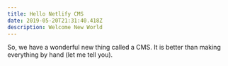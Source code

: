 ```yaml
---
title: Hello Netlify CMS
date: 2019-05-20T21:31:40.418Z
description: Welcome New World
---
```

So, we have a wonderful new thing called a CMS. It is better than making everything by hand (let me tell you).
